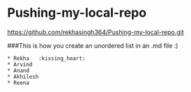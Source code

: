 # Pushing-my-local-repo

https://github.com/rekhasingh364/Pushing-my-local-repo.git

###This is how you create an unordered list in an .md file :)

    * Rekha   :kissing_heart:
    * Arvind
    * Anand
    * Akhilesh
    * Reena
